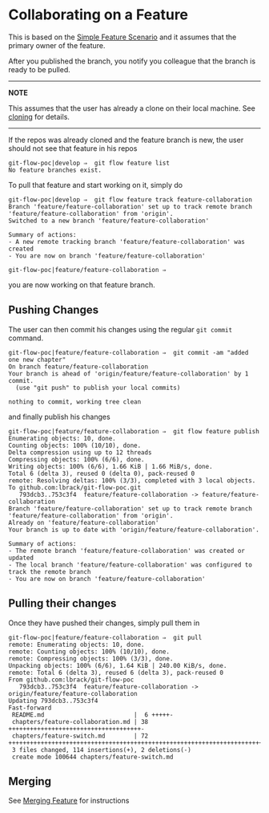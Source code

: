 # Collaborating on a Feature

This is based on the [Simple Feature Scenario](./feature-simple.md) and it assumes 
that the primary owner of the feature. 

After you published the branch, you notify you colleague that the branch 
is ready to be pulled. 

---

**NOTE**

This assumes that the user has already a clone on their local machine. See [cloning](./cloning.md)
for details.

---

If the repos was already cloned and the feature branch is new, the user should not see that 
feature in his repos

```shell
git-flow-poc|develop ⇒  git flow feature list
No feature branches exist.
```

To pull that feature and start working on it, simply do 

```shell
git-flow-poc|develop ⇒  git flow feature track feature-collaboration
Branch 'feature/feature-collaboration' set up to track remote branch 'feature/feature-collaboration' from 'origin'.
Switched to a new branch 'feature/feature-collaboration'

Summary of actions:
- A new remote tracking branch 'feature/feature-collaboration' was created
- You are now on branch 'feature/feature-collaboration'

git-flow-poc|feature/feature-collaboration ⇒ 
```

you are now working on that feature branch.

## Pushing Changes

The user can then commit his changes using the regular ``git commit`` command. 

```shell
git-flow-poc|feature/feature-collaboration ⇒  git commit -am "added one new chapter"                            
On branch feature/feature-collaboration
Your branch is ahead of 'origin/feature/feature-collaboration' by 1 commit.
  (use "git push" to publish your local commits)

nothing to commit, working tree clean

```

and finally publish his changes

```shell
git-flow-poc|feature/feature-collaboration ⇒  git flow feature publish                    
Enumerating objects: 10, done.
Counting objects: 100% (10/10), done.
Delta compression using up to 12 threads
Compressing objects: 100% (6/6), done.
Writing objects: 100% (6/6), 1.66 KiB | 1.66 MiB/s, done.
Total 6 (delta 3), reused 0 (delta 0), pack-reused 0
remote: Resolving deltas: 100% (3/3), completed with 3 local objects.
To github.com:lbrack/git-flow-poc.git
   793dcb3..753c3f4  feature/feature-collaboration -> feature/feature-collaboration
Branch 'feature/feature-collaboration' set up to track remote branch 'feature/feature-collaboration' from 'origin'.
Already on 'feature/feature-collaboration'
Your branch is up to date with 'origin/feature/feature-collaboration'.

Summary of actions:
- The remote branch 'feature/feature-collaboration' was created or updated
- The local branch 'feature/feature-collaboration' was configured to track the remote branch
- You are now on branch 'feature/feature-collaboration'
```

## Pulling their changes

Once they have pushed their changes, simply pull them in

```shell
git-flow-poc|feature/feature-collaboration ⇒  git pull                
remote: Enumerating objects: 10, done.
remote: Counting objects: 100% (10/10), done.
remote: Compressing objects: 100% (3/3), done.
Unpacking objects: 100% (6/6), 1.64 KiB | 240.00 KiB/s, done.
remote: Total 6 (delta 3), reused 6 (delta 3), pack-reused 0
From github.com:lbrack/git-flow-poc
   793dcb3..753c3f4  feature/feature-collaboration -> origin/feature/feature-collaboration
Updating 793dcb3..753c3f4
Fast-forward
 README.md                         |  6 +++++-
 chapters/feature-collaboration.md | 38 +++++++++++++++++++++++++++++++++++++-
 chapters/feature-switch.md        | 72 ++++++++++++++++++++++++++++++++++++++++++++++++++++++++++++++++++++++++
 3 files changed, 114 insertions(+), 2 deletions(-)
 create mode 100644 chapters/feature-switch.md

```




## Merging

See [Merging Feature](./feature-merge.md) for instructions